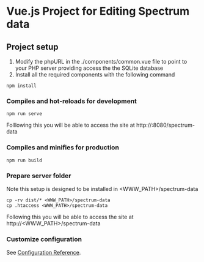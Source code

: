  # Vue.js Project for Editing Spectrum data 
 
 ## Project setup
 
 1. Modify the phpURL in the ./components/common.vue file to point to your PHP server providing access the the SQLite database
 2. Install all the required components with the following command
 ```
 npm install
 ```
 
 ### Compiles and hot-reloads for development
 ```
 npm run serve
 ```
 Folllowing this you will be able to access the site at http://<server>:8080/spectrum-data
 ### Compiles and minifies for production
 ```
 npm run build
 ```
 
 ### Prepare server folder
 Note this setup is designed to be installed in <WWW_PATH>/spectrum-data
 ```
 cp -rv dist/* <WWW_PATH>/spectrum-data
 cp .htaccess <WWW_PATH>/spectrum-data
 ```
 Following this you will be able to access the site at http://<WWW_PATH>/spectrum-data
 
 
 ### Customize configuration
 See [Configuration Reference](https://cli.vuejs.org/config/).
